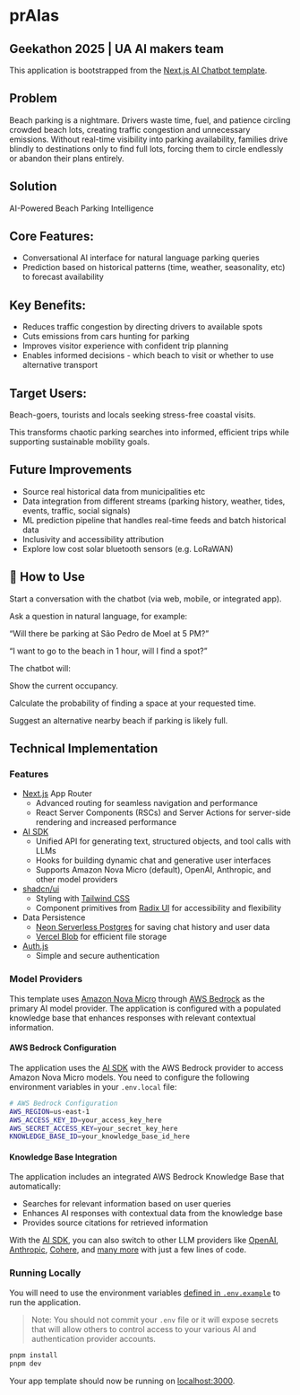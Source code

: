 # prAIas

## Geekathon 2025 | UA AI makers team

This application is bootstrapped from the [Next.js AI Chatbot template](https://vercel.com/templates/ai/nextjs-ai-chatbot).

## Problem

Beach parking is a nightmare. Drivers waste time, fuel, and patience circling crowded beach lots, creating traffic congestion and unnecessary emissions. Without real-time visibility into parking availability, families drive blindly to destinations only to find full lots, forcing them to circle endlessly or abandon their plans entirely.

## Solution

AI-Powered Beach Parking Intelligence

## Core Features:

- Conversational AI interface for natural language parking queries
- Prediction based on historical patterns (time, weather, seasonality, etc) to forecast availability

## Key Benefits:

- Reduces traffic congestion by directing drivers to available spots
- Cuts emissions from cars hunting for parking
- Improves visitor experience with confident trip planning
- Enables informed decisions - which beach to visit or whether to use alternative transport

## Target Users:

Beach-goers, tourists and locals seeking stress-free coastal visits.

This transforms chaotic parking searches into informed, efficient trips while supporting sustainable mobility goals.

## Future Improvements

- Source real historical data from municipalities etc
- Data integration from different streams (parking history, weather, tides, events, traffic, social signals)
- ML prediction pipeline that handles real-time feeds and batch historical data
- Inclusivity and accessibility attribution
- Explore low cost solar bluetooth sensors (e.g. LoRaWAN)

## 🚀 How to Use

Start a conversation with the chatbot (via web, mobile, or integrated app).

Ask a question in natural language, for example:

“Will there be parking at São Pedro de Moel at 5 PM?”

“I want to go to the beach in 1 hour, will I find a spot?”

The chatbot will:

Show the current occupancy.

Calculate the probability of finding a space at your requested time.

Suggest an alternative nearby beach if parking is likely full.

## Technical Implementation

### Features

- [Next.js](https://nextjs.org) App Router
  - Advanced routing for seamless navigation and performance
  - React Server Components (RSCs) and Server Actions for server-side rendering and increased performance
- [AI SDK](https://ai-sdk.dev/docs/introduction)
  - Unified API for generating text, structured objects, and tool calls with LLMs
  - Hooks for building dynamic chat and generative user interfaces
  - Supports Amazon Nova Micro (default), OpenAI, Anthropic, and other model providers
- [shadcn/ui](https://ui.shadcn.com)
  - Styling with [Tailwind CSS](https://tailwindcss.com)
  - Component primitives from [Radix UI](https://radix-ui.com) for accessibility and flexibility
- Data Persistence
  - [Neon Serverless Postgres](https://vercel.com/marketplace/neon) for saving chat history and user data
  - [Vercel Blob](https://vercel.com/storage/blob) for efficient file storage
- [Auth.js](https://authjs.dev)
  - Simple and secure authentication

### Model Providers

This template uses [Amazon Nova Micro](https://aws.amazon.com/bedrock/nova/) through [AWS Bedrock](https://aws.amazon.com/bedrock/) as the primary AI model provider. The application is configured with a populated knowledge base that enhances responses with relevant contextual information.

#### AWS Bedrock Configuration

The application uses the [AI SDK](https://ai-sdk.dev/docs/introduction) with the AWS Bedrock provider to access Amazon Nova Micro models. You need to configure the following environment variables in your `.env.local` file:

```bash
# AWS Bedrock Configuration
AWS_REGION=us-east-1
AWS_ACCESS_KEY_ID=your_access_key_here
AWS_SECRET_ACCESS_KEY=your_secret_key_here
KNOWLEDGE_BASE_ID=your_knowledge_base_id_here
```

#### Knowledge Base Integration

The application includes an integrated AWS Bedrock Knowledge Base that automatically:

- Searches for relevant information based on user queries
- Enhances AI responses with contextual data from the knowledge base
- Provides source citations for retrieved information

With the [AI SDK](https://ai-sdk.dev/docs/introduction), you can also switch to other LLM providers like [OpenAI](https://openai.com), [Anthropic](https://anthropic.com), [Cohere](https://cohere.com/), and [many more](https://ai-sdk.dev/providers/ai-sdk-providers) with just a few lines of code.

### Running Locally

You will need to use the environment variables [defined in `.env.example`](.env.example) to run the application.

> Note: You should not commit your `.env` file or it will expose secrets that will allow others to control access to your various AI and authentication provider accounts.

```bash
pnpm install
pnpm dev
```

Your app template should now be running on [localhost:3000](http://localhost:3000).
